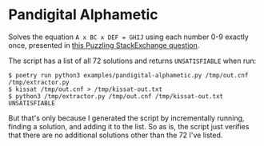 Pandigital Alphametic
=====================

Solves the equation `A x BC x DEF = GHIJ` using each number 0-9 exactly once,
presented in [this Puzzling StackExchange question](https://puzzling.stackexchange.com/questions/126266/a-pandigital-alphametic).

The script has a list of all 72 solutions and returns `UNSATISFIABLE` when run:

```
$ poetry run python3 examples/pandigital-alphametic.py /tmp/out.cnf /tmp/extractor.py
$ kissat /tmp/out.cnf > /tmp/kissat-out.txt
$ python3 /tmp/extractor.py /tmp/out.cnf /tmp/kissat-out.txt
UNSATISFIABLE
```

But that's only because I generated the script by incrementally running, finding a solution, and adding it to the list. So
as is, the script just verifies that there are no additional solutions other than the 72 I've listed.
